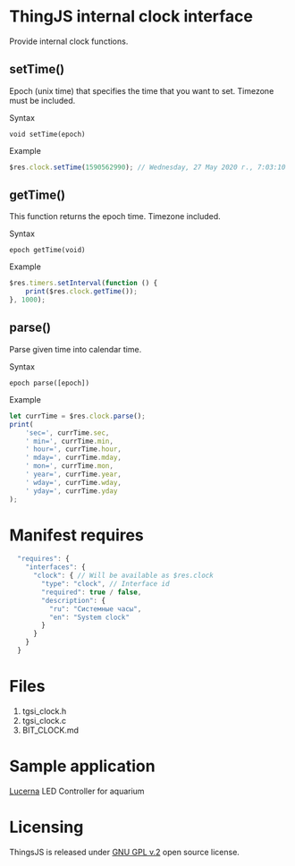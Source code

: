 # ThingJS internal clock interface

Provide internal clock functions.

## setTime()
Epoch (unix time) that specifies the time that you want to set. Timezone must be included. 

Syntax
```text
void setTime(epoch)
```

Example
```js
$res.clock.setTime(1590562990); // Wednesday, 27 May 2020 г., 7:03:10
```

## getTime()
This function returns the epoch time. Timezone included.

Syntax
```text
epoch getTime(void)
```

Example
```js
$res.timers.setInterval(function () {
    print($res.clock.getTime());
}, 1000);
```

## parse()
Parse given time into calendar time.

Syntax
```text
epoch parse([epoch])
```

Example
```js
let currTime = $res.clock.parse();
print(
    'sec=', currTime.sec,
    ' min=', currTime.min,
    ' hour=', currTime.hour,
    ' mday=', currTime.mday,
    ' mon=', currTime.mon,
    ' year=', currTime.year,
    ' wday=', currTime.wday,
    ' yday=', currTime.yday
);
```

# Manifest requires
```js
  "requires": {
    "interfaces": {
      "clock": { // Will be available as $res.clock
        "type": "clock", // Interface id
        "required": true / false,
        "description": {
          "ru": "Системные часы",
          "en": "System clock"
        }
      }
    }
  }
```

# Files
1. tgsi_clock.h
2. tgsi_clock.c
2. BIT_CLOCK.md

# Sample application
[Lucerna](https://github.com/rpiontik/ThingJS-front/tree/master/src/applications/lucerna) LED Controller for aquarium 

# Licensing

ThingsJS is released under
[GNU GPL v.2](http://www.gnu.org/licenses/old-licenses/gpl-2.0.html)
open source license.